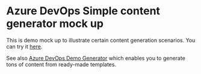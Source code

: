# Azure DevOps Simple content generator mock up

This is demo mock up to illustrate certain content
generation scenarios. You can try it
[here](https://jannemattila.github.io/azure-devops-simple-content-generator/).

See also [Azure DevOps Demo Generator](https://azuredevopsdemogenerator.azurewebsites.net/)
which enables you to generate tons of content from ready-made templates.
